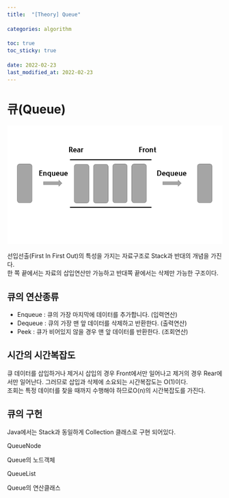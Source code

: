 ```yaml
---
title:  "[Theory] Queue"

categories: algorithm

toc: true
toc_sticky: true

date: 2022-02-23
last_modified_at: 2022-02-23
---
```


# 큐(Queue)

![의존성](/assets/image/2022/2022-02-23/queue001.png)

선입선출(First In First Out)의 특성을 가지는 자료구조로 Stack과 반대의 개념을 가진다.  
한 쪽 끝에서는 자료의 삽입연산만 가능하고 반대쪽 끝에서는 삭제만 가능한 구조이다.

## 큐의 연산종류

 - Enqueue : 큐의 가장 마지막에 데이터를 추가합니다. (입력연산)
 - Dequeue : 큐의 가장 맨 앞 데이터를 삭제하고 반환한다. (출력연산)
 - Peek : 큐가 비어있지 않을 경우 맨 앞 데이터를 반환한다. (조회연산)

## 시간의 시간복잡도

큐 데이터를 삽입하거나 제거시 삽입의 경우 Front에서만 일어나고 제거의 경우 Rear에서만 일어난다.
그러므로 삽입과 삭제에 소요되는 시간복잡도는 O(1)이다.  
조회는 특정 데이터를 찾을 때까지 수행해야 하므로O(n)의 시간복잡도를 가진다.

## 큐의 구헌

Java에서는 Stack과 동일하게 Collection 클래스로 구현 되어있다.

QueueNode

Queue의 노드객체

<script src="https://gist.github.com/dh37789/03387c475032aa8a2109d22d11aac2f1.js"></script>

QueueList

Queue의 연산클래스

<script src="https://gist.github.com/dh37789/b81f303d8f89c1cbd4f14cc51d2afd27.js"></script>